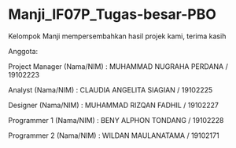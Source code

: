 # Manji_IF07P_Tugas-besar-PBO
Kelompok Manji mempersembahkan hasil projek kami, terima kasih

Anggota:

Project Manager (Nama/NIM) : MUHAMMAD NUGRAHA PERDANA / 19102223

Analyst (Nama/NIM) : CLAUDIA ANGELITA SIAGIAN / 19102225

Designer (Nama/NIM) : MUHAMMAD RIZQAN FADHIL / 19102227

Programmer 1 (Nama/NIM) : BENY ALPHON TONDANG / 19102228

Programmer 2 (Nama/NIM) : WILDAN MAULANATAMA / 19102171
